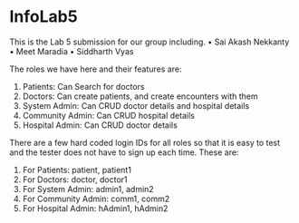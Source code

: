 # InfoLab5

This is the Lab 5 submission for our group including.
•	Sai Akash Nekkanty
•	Meet Maradia
•	Siddharth Vyas

The roles we have here and their features are:
1.	Patients: Can Search for doctors
2.	Doctors: Can create patients, and create encounters with them
3.	System Admin:	Can CRUD doctor details and hospital details
4.	Community Admin: Can CRUD hospital details
5.	Hospital Admin: Can CRUD doctor details

There are a few hard coded login IDs for all roles so that it is easy to test and the tester does not have to sign up each time. These are:
1.	For Patients: 			patient, patient1
2.	For Doctors: 			doctor, doctor1
3.	For System Admin:		admin1, admin2
4.	For Community Admin: 		comm1, comm2
5.	For Hospital Admin: 		hAdmin1, hAdmin2
